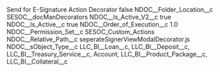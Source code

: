 <?xml version="1.0" encoding="UTF-8"?>
<CustomMetadata xmlns="http://soap.sforce.com/2006/04/metadata" xmlns:xsi="http://www.w3.org/2001/XMLSchema-instance" xmlns:xsd="http://www.w3.org/2001/XMLSchema">
    <label>Send for E-Signature Action Decorator</label>
    <protected>false</protected>
    <values>
        <field>NDOC__Folder_Location__c</field>
        <value xsi:type="xsd:string">SESOC__docManDecorators</value>
    </values>
    <values>
        <field>NDOC__Is_Active_V2__c</field>
        <value xsi:type="xsd:boolean">true</value>
    </values>
    <values>
        <field>NDOC__Is_Active__c</field>
        <value xsi:type="xsd:boolean">true</value>
    </values>
    <values>
        <field>NDOC__Order_of_Execution__c</field>
        <value xsi:type="xsd:double">1.0</value>
    </values>
    <values>
        <field>NDOC__Permission_Set__c</field>
        <value xsi:type="xsd:string">SESOC_Custom_Actions</value>
    </values>
    <values>
        <field>NDOC__Relative_Path__c</field>
        <value xsi:type="xsd:string">seperateSignerViewModalDecorator.js</value>
    </values>
    <values>
        <field>NDOC__sObject_Type__c</field>
        <value xsi:type="xsd:string">LLC_BI__Loan__c, LLC_BI__Deposit__c, LLC_BI__Treasury_Service__c, Account, LLC_BI__Product_Package__c, LLC_BI__Collateral__c</value>
    </values>
</CustomMetadata>
